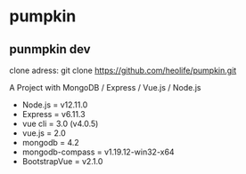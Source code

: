 # pumpkin
## punmpkin dev

clone adress: git clone https://github.com/heolife/pumpkin.git

A Project with MongoDB / Express / Vue.js / Node.js

* Node.js = v12.11.0
* Express = v6.11.3
* vue cli = 3.0 (v4.0.5)
* vue.js = 2.0
* mongodb = 4.2
* mongodb-compass = v1.19.12-win32-x64
* BootstrapVue = v2.1.0
